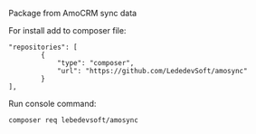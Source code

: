 Package from AmoCRM sync data

For install add to composer file:
````
"repositories": [
        {
            "type": "composer",
            "url": "https://github.com/LededevSoft/amosync"
        }
],
````

Run console command:
```
composer req lebedevsoft/amosync
```
